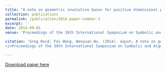 ```yaml
---
title: "A note on geometric involutive bases for positive dimensional polynomial ideals and SDP methods"
collection: publications
permalink: /publication/2014-paper-number-1
excerpt: ''
date: 2014-09-01
venue: 'Proceedings of the 39th International Symposium on Symbolic and Algebraic Computation'

citation: 'Greg Reid, Fei Wang, Wenyuan Wu. (2014). &quot; A note on geometric involutive bases for positive dimensional polynomial ideals and SDP methods. &quot; 
<i>Proceedings of the 39th International Symposium on Symbolic and Algebraic Computation</i>.  Pages 41-42.'

---
```


[Download paper here](https://doi.org/10.1145/2631948.2631958)
